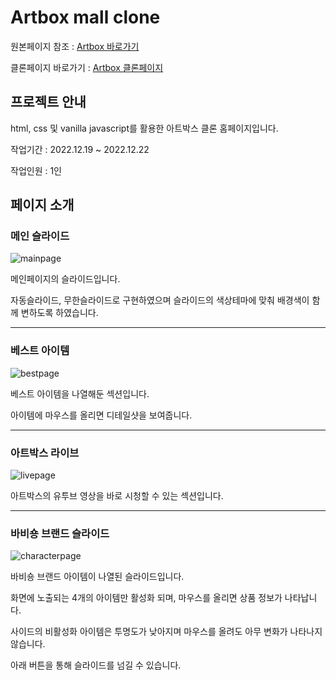 # Artbox mall clone


원본페이지 참조 : [Artbox 바로가기](https://www.poom.co.kr/dispctg/initArtboxMain.action)

클론페이지 바로가기 : [Artbox 클론페이지](https://tmdgp0212.github.io/artbox/)

## 프로젝트 안내

html, css 및 vanilla javascript를 활용한 아트박스 클론 홈페이지입니다.


작업기간 : 2022.12.19 ~ 2022.12.22

작업인원 : 1인



## 페이지 소개


### 메인 슬라이드
![mainpage](https://user-images.githubusercontent.com/112364408/209135082-652efcb3-57a0-420d-bb96-8020e7231830.png)

>
메인페이지의 슬라이드입니다.

자동슬라이드, 무한슬라이드로 구현하였으며 슬라이드의 색상테마에 맞춰 배경색이 함께 변하도록 하였습니다.

---

### 베스트 아이템
![bestpage](https://user-images.githubusercontent.com/112364408/209134961-a4c81f86-85f9-4682-9f52-f7beb7253d16.png)

>
베스트 아이템을 나열해둔 섹션입니다.

아이템에 마우스를 올리면 디테일샷을 보여줍니다.

---

### 아트박스 라이브
![livepage](https://user-images.githubusercontent.com/112364408/209135039-cbcd029c-c8fe-4b0e-843f-6602e343df39.png)

>
아트박스의 유투브 영상을 바로 시청할 수 있는 섹션입니다.

---

### 바비숑 브랜드 슬라이드
![characterpage](https://user-images.githubusercontent.com/112364408/209134889-11da58ba-6645-425e-b544-9b936d6ac4c1.png)

>
바비숑 브랜드 아이템이 나열된 슬라이드입니다.

화면에 노출되는 4개의 아이템만 활성화 되며, 마우스를 올리면 상품 정보가 나타납니다.

사이드의 비활성화 아이템은 투명도가 낮아지며 마우스를 올려도 아무 변화가 나타나지 않습니다.

아래 버튼을 통해 슬라이드를 넘길 수 있습니다.






